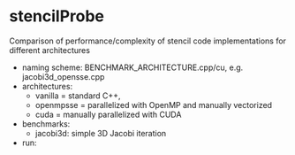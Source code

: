 stencilProbe
============

Comparison of performance/complexity of stencil code implementations for different architectures

- naming scheme: BENCHMARK_ARCHITECTURE.cpp/cu, e.g. jacobi3d_opensse.cpp
- architectures:
  - vanilla = standard C++,
  - openmpsse = parallelized with OpenMP and manually vectorized
  - cuda = manually parallelized with CUDA
- benchmarks:
  - jacobi3d: simple 3D Jacobi iteration
- run:
